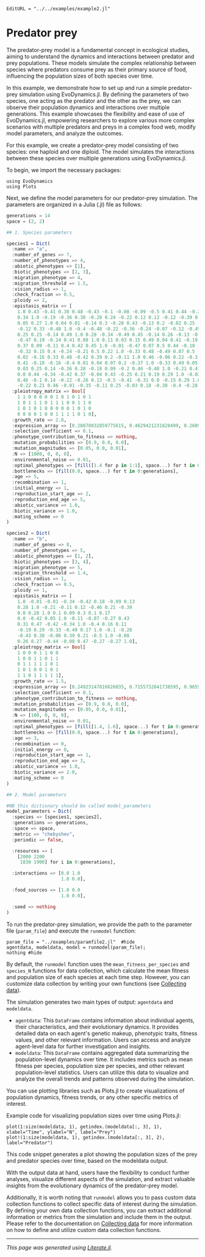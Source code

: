 ```@meta
EditURL = "../../examples/example2.jl"
```

# Predator prey

The predator-prey model is a fundamental concept in ecological studies, aiming to understand the dynamics and interactions between predator and prey populations. These models simulate the complex relationship between species where predators consume prey as their primary source of food, influencing the population sizes of both species over time.

In this example, we demonstrate how to set up and run a simple predator-prey simulation using EvoDynamics.jl. By defining the parameters of two species, one acting as the predator and the other as the prey, we can observe their population dynamics and interactions over multiple generations. This example showcases the flexibility and ease of use of EvoDynamics.jl, empowering researchers to explore various more complex scenarios with multiple predators and preys in a complex food web, modify model parameters, and analyze the outcomes.

For this example, we create a predator-prey model consisting of two species: one haploid and one diploid. The model simulates the interactions between these species over multiple generations using EvoDynamics.jl.

To begin, we import the necessary packages:

````@example example2
using EvoDynamics
using Plots
````

Next, we define the model parameters for our predator-prey simulation. The parameters are organized in a Julia (.jl) file as follows:

```julia
generations = 14
space = (2, 2)

## 1. Species parameters

species1 = Dict(
  :name => "a",
  :number_of_genes => 7,
  :number_of_phenotypes => 4,
  :abiotic_phenotypes => [1],
  :biotic_phenotypes => [2, 3],
  :migration_phenotype => 4,
  :migration_threshold => 1.5,
  :vision_radius => 1,
  :check_fraction => 0.5,
  :ploidy => 2,
  :epistasis_matrix => [
    1.0 0.43 -0.41 0.38 0.48 -0.43 -0.1 -0.08 -0.09 -0.5 0.41 0.44 -0.21 -0.12
    0.34 1.0 -0.19 -0.36 0.38 -0.28 0.24 -0.22 0.12 0.12 -0.12 -0.39 0.21 0.26
    0.05 0.27 1.0 0.04 0.01 -0.14 0.3 -0.28 0.43 -0.13 0.2 -0.02 0.25 -0.39
    -0.12 0.33 -0.48 1.0 -0.4 -0.48 -0.22 -0.36 -0.24 -0.07 -0.12 -0.49 -0.37 0.27
    0.25 0.25 -0.14 0.49 1.0 0.28 -0.34 -0.49 0.45 -0.14 0.26 -0.13 -0.44 -0.17
    -0.47 0.19 -0.24 0.41 0.08 1.0 0.11 0.03 0.15 0.49 0.04 0.41 -0.19 0.13
    0.37 0.09 -0.11 0.4 0.42 0.45 1.0 -0.01 -0.47 0.07 0.5 0.44 -0.18 -0.2
    -0.32 0.15 0.4 -0.24 -0.21 0.5 0.22 1.0 -0.33 0.48 -0.49 0.07 0.5 -0.07
    0.02 -0.16 0.33 0.48 -0.42 0.39 0.2 -0.11 1.0 0.46 -0.06 0.22 -0.3 0.31
    0.41 -0.18 -0.16 -0.4 0.01 0.04 0.07 0.2 -0.37 1.0 -0.33 0.49 0.05 -0.42
    0.03 0.25 0.14 -0.36 0.28 -0.18 0.09 -0.2 0.46 -0.48 1.0 -0.21 0.41 -0.46
    0.0 0.44 -0.34 -0.42 0.37 -0.04 0.43 -0.25 0.21 0.19 0.29 1.0 -0.02 0.06
    0.46 -0.1 0.14 -0.22 -0.26 0.13 -0.5 -0.41 -0.31 0.0 -0.15 0.29 1.0 0.17
    -0.22 0.21 0.46 -0.01 -0.35 -0.11 0.25 -0.03 0.18 -0.38 -0.4 -0.28 0.05 1.0],
  :pleiotropy_matrix => Bool[
    1 1 0 0 0 0 0 1 0 1 0 1 0 1
    1 0 1 1 1 0 1 1 1 0 0 1 1 0
    1 0 1 0 1 0 0 0 0 0 1 0 1 0
    0 0 0 0 1 0 0 1 1 1 1 0 1 0],
  :growth_rate => 2.8,
  :expression_array => [0.28878032859775615, 0.4629421231828499, 0.26092147517051467, 0.952859489607121, 0.9638502824424, 0.05038142018016245, 0.05930756376654234, 0.033459292878885716, 0.32421526342800044, 0.9029235877297073, 0.7670060809312949, 0.12766808941531993, 0.8656895869985795, 0.342191940658253],
  :selection_coefficient => 0.1,
  :phenotype_contribution_to_fitness => nothing,
  :mutation_probabilities => [0.9, 0.0, 0.0],
  :mutation_magnitudes => [0.05, 0.0, 0.01],
  :N => [1000, 0, 0, 0],
  :environmental_noise => 0.01,
  :optimal_phenotypes => [fill([1.4 for p in 1:1], space...) for t in 0:generations],
  :bottlenecks => [fill(0.0, space...) for t in 0:generations],
  :age => 5,
  :recombination => 1,
  :initial_energy => 1,
  :reproduction_start_age => 2,
  :reproduction_end_age => 5,
  :abiotic_variance => 1.0,
  :biotic_variance => 1.0,
  :mating_scheme => 0
)

species2 = Dict(
  :name => "b",
  :number_of_genes => 8,
  :number_of_phenotypes => 5,
  :abiotic_phenotypes => [1, 2],
  :biotic_phenotypes => [3, 4],
  :migration_phenotype => 5,
  :migration_threshold => 1.4,
  :vision_radius => 1,
  :check_fraction => 0.5,
  :ploidy => 1,
  :epistasis_matrix => [
    1.0 -0.01 -0.01 -0.34 -0.42 0.18 -0.09 0.13
    0.28 1.0 -0.21 -0.11 0.12 -0.46 0.21 -0.39
    0.0 0.28 1.0 0.1 0.09 0.3 0.1 0.17
    0.0 -0.42 0.05 1.0 -0.11 -0.07 -0.27 0.43
    0.31 0.47 -0.42 -0.34 1.0 -0.4 0.16 0.11
    -0.19 0.29 -0.33 -0.49 0.17 1.0 -0.1 -0.28
    -0.43 0.38 -0.06 0.39 0.21 -0.5 1.0 -0.08
    0.26 0.27 -0.44 -0.08 0.47 -0.27 -0.27 1.0],
  :pleiotropy_matrix => Bool[
    1 0 0 0 1 1 0 0
    1 0 0 1 1 0 1 1
    0 1 1 1 1 1 0 1
    1 0 1 0 0 1 0 1
    1 1 0 1 1 1 1 1],
  :growth_rate => 1.5,
  :expression_array => [0.24923147816626035, 0.7155732641738595, 0.9655184311211502, 0.8638149724268844, 0.5075272565823061, 0.9189652626508431, 0.7897640036022151, 0.17091233765481717],
  :selection_coefficient => 0.1,
  :phenotype_contribution_to_fitness => nothing,
  :mutation_probabilities => [0.9, 0.0, 0.0],
  :mutation_magnitudes => [0.05, 0.0, 0.01],
  :N => [100, 0, 0, 0],
  :environmental_noise => 0.01,
  :optimal_phenotypes => [fill([1.4, 1.6], space...) for t in 0:generations],
  :bottlenecks => [fill(0.0, space...) for t in 0:generations],
  :age => 3,
  :recombination => 0,
  :initial_energy => 0,
  :reproduction_start_age => 1,
  :reproduction_end_age => 3,
  :abiotic_variance => 1.0,
  :biotic_variance => 2.0,
  :mating_scheme => 0
)

## 2. Model parameters

#NB this dictionary should be called model_parameters
model_parameters = Dict(
  :species => [species1, species2],
  :generations => generations,
  :space => space,
  :metric => "chebyshev",
  :periodic => false,

  :resources => [
    [2000 2200
     1830 1900] for i in 0:generations],

  :interactions => [0.0 1.0
                    1.0 0.0],

  :food_sources => [1.0 0.0
                    1.0 0.0],

  :seed => nothing
)
```

To run the predator-prey simulation, we provide the path to the parameter file (`param_file`) and execute the `runmodel` function:

````@example example2
param_file = "../examples/paramfile2.jl"  #hide
agentdata, modeldata, model = runmodel(param_file);
nothing #hide
````

By default, the `runmodel` function uses the `mean_fitness_per_species` and `species_N` functions for data collection, which calculate the mean fitness and population size of each species at each time step. However, you can customize data collection by writing your own functions (see [Collecting data](@ref)).

The simulation generates two main types of output: `agentdata` and `modeldata`.

* `agentdata`: This `DataFrame` contains information about individual agents, their characteristics, and their evolutionary dynamics. It provides detailed data on each agent's genetic makeup, phenotypic traits, fitness values, and other relevant information. Users can access and analyze agent-level data for further investigation and insights.
* `modeldata`: This `DataFrame` contains aggregated data summarizing the population-level dynamics over time. It includes metrics such as mean fitness per species, population size per species, and other relevant population-level statistics. Users can utilize this data to visualize and analyze the overall trends and patterns observed during the simulation.

You can use plotting libraries such as Plots.jl to create visualizations of population dynamics, fitness trends, or any other specific metrics of interest.

Example code for visualizing population sizes over time using Plots.jl:

````@example example2
plot(1:size(modeldata, 1), getindex.(modeldata[:, 3], 1), xlabel="Time", ylabel="N", label="Prey")
plot!(1:size(modeldata, 1), getindex.(modeldata[:, 3], 2), label="Predator")
````

This code snippet generates a plot showing the population sizes of the prey and predator species over time, based on the modeldata output.

With the output data at hand, users have the flexibility to conduct further analyses, visualize different aspects of the simulation, and extract valuable insights from the evolutionary dynamics of the predator-prey model.

Additionally, it is worth noting that `runmodel` allows you to pass custom data collection functions to collect specific data of interest during the simulation. By defining your own data collection functions, you can extract additional information or metrics from the simulation and include them in the output. Please refer to the documentation on [Collecting data](@ref) for more information on how to define and utilize custom data collection functions.

---

*This page was generated using [Literate.jl](https://github.com/fredrikekre/Literate.jl).*

